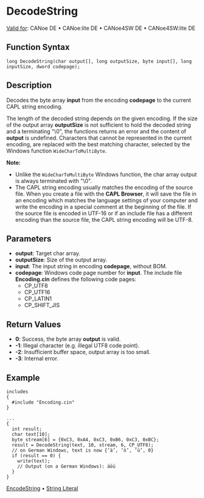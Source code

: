 # DecodeString

[Valid for](../../../Shared/FeatureAvailability.md): CANoe DE • CANoe:lite DE • CANoe4SW DE • CANoe4SW:lite DE

## Function Syntax

```plaintext
long DecodeString(char output[], long outputSize, byte input[], long inputSize, dword codepage);
```

## Description

Decodes the byte array **input** from the encoding **codepage** to the current CAPL string encoding.

The length of the decoded string depends on the given encoding. If the size of the output array **outputSize** is not sufficient to hold the decoded string and a terminating "\0", the functions returns an error and the content of **output** is undefined. Characters that cannot be represented in the current encoding, are replaced with the best matching character, selected by the Windows function `WideCharToMultiByte`.

**Note:**

- Unlike the `WideCharToMultiByte` Windows function, the char array output is always terminated with "\0".
- The CAPL string encoding usually matches the encoding of the source file. When you create a file with the **CAPL Browser**, it will save the file in an encoding which matches the language settings of your computer and write the encoding in a special comment at the beginning of the file. If the source file is encoded in UTF-16 or if an include file has a different encoding than the source file, the CAPL string encoding will be UTF-8.

## Parameters

- **output**: Target char array.
- **outputSize**: Size of the output array.
- **input**: The input string in encoding **codepage**, without BOM.
- **codepage**: Windows code page number for **input**. The include file **Encoding.cin** defines the following code pages:
  - CP_UTF8
  - CP_UTF16
  - CP_LATIN1
  - CP_SHIFT_JIS

## Return Values

- **0**: Success, the byte array **output** is valid.
- **-1**: Illegal character (e.g. illegal UTF8 code point).
- **-2**: Insufficient buffer space, output array is too small.
- **-3**: Internal error.

## Example

```plaintext
includes
{
  #include "Encoding.cin"
}

...
{
  int result;
  char text[10];
  byte stream[6] = {0xC3, 0xA4, 0xC3, 0xB6, 0xC3, 0xBC};
  result = DecodeString(text, 10, stream, 6, CP_UTF8);
  // on German Windows, text is now {‘ä’, ‘ö’, ‘ü’, 0}
  if (result == 0) {
    write(text);
    // Output (on a German Windows): äöü
  }
}
```

[EncodeString](CAPLfunctionEncodeString.md) • [String Literal](../CAPLfunctionsStringLiteral.md)
